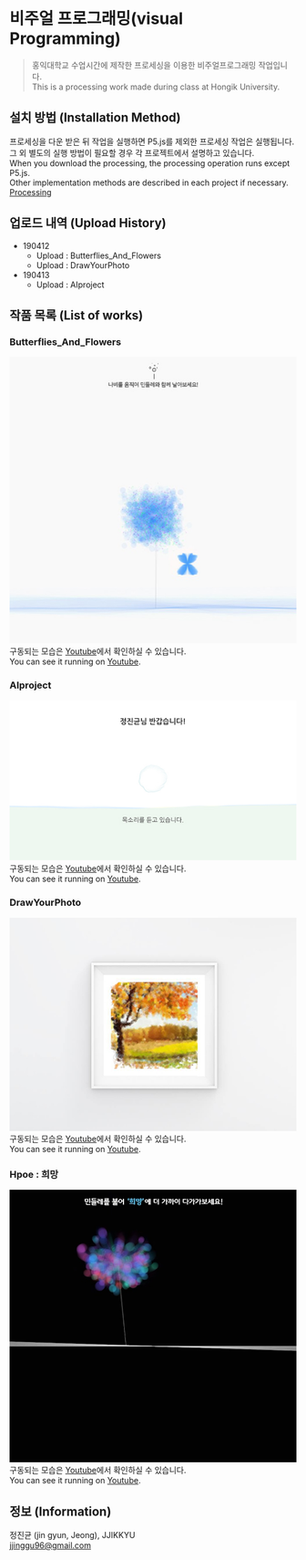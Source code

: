 # 비주얼 프로그래밍(visual Programming)
> 홍익대학교 수업시간에 제작한 프로세싱을 이용한 비주얼프로그래밍 작업입니다.  
> This is a processing work made during class at Hongik University.  
  
## 설치 방법 (Installation Method)

프로세싱을 다운 받은 뒤 작업을 실행하면 P5.js를 제외한 프로세싱 작업은 실행됩니다.  
그 외 별도의 실행 방법이 필요할 경우 각 프로젝트에서 설명하고 있습니다.  
When you download the processing, the processing operation runs except P5.js.  
Other implementation methods are described in each project if necessary.  
[Processing](https://processing.org/)
  
## 업로드 내역 (Upload History)

* 190412
    * Upload : Butterflies_And_Flowers
    * Upload : DrawYourPhoto
* 190413
    * Upload : AIproject
  
## 작품 목록 (List of works)
  
### Butterflies_And_Flowers

![butterfliesAndFlowersImages](./181029_Butterflies_And_Flowers/img/1.jpg)  
구동되는 모습은 [Youtube](https://www.youtube.com/watch?v=l9yPad29zv0)에서 확인하실 수 있습니다.  
You can see it running on [Youtube](https://www.youtube.com/watch?v=l9yPad29zv0).  

### AIproject

![AIproject1](./181213_AIproject/img/2.jpg)  
구동되는 모습은 [Youtube](https://www.youtube.com/watch?v=R6CeMo8WluY)에서 확인하실 수 있습니다.  
You can see it running on [Youtube](https://www.youtube.com/watch?v=R6CeMo8WluY).  

### DrawYourPhoto

![drawYourPhotoImages](./190411_DrawYourPhoto/img/1.jpg)  
구동되는 모습은 [Youtube](https://www.youtube.com/watch?v=q8hBu7vh1_g)에서 확인하실 수 있습니다.  
You can see it running on [Youtube](https://www.youtube.com/watch?v=q8hBu7vh1_g).  
  

### Hpoe : 희망
  
![HopeImages](./190522_Hope/img/1.jpg)
구동되는 모습은 [Youtube](https://www.youtube.com/watch?v=nQX80HPWdNE)에서 확인하실 수 있습니다.  
You can see it running on [Youtube](https://www.youtube.com/watch?v=nQX80HPWdNE).  

## 정보 (Information)

정진균 (jin gyun, Jeong), JJIKKYU  
jjinggu96@gmail.com  


